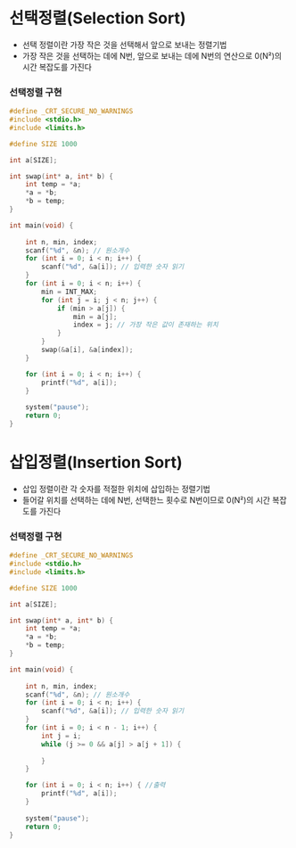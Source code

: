 # 선택정렬(Selection Sort)
- 선택 정렬이란 가장 작은 것을 선택해서 앞으로 보내는 정렬기법
- 가장 작은 것을 선택하는 데에 N번, 앞으로 보내는 데에 N번의 연산으로 0(N²)의 시간 복잡도를 가진다                  
 

### 선택정렬 구현
```c
#define _CRT_SECURE_NO_WARNINGS
#include <stdio.h>
#include <limits.h>

#define SIZE 1000

int a[SIZE];

int swap(int* a, int* b) {
	int temp = *a;
	*a = *b;
	*b = temp;
}

int main(void) {
	
	int n, min, index;
	scanf("%d", &n); // 원소개수
	for (int i = 0; i < n; i++) {
		scanf("%d", &a[i]); // 입력한 숫자 읽기
	}
	for (int i = 0; i < n; i++) {
		min = INT_MAX;
		for (int j = i; j < n; j++) {
			if (min > a[j]) {
				min = a[j];
				index = j; // 가장 작은 값이 존재하는 위치
			}
		}
		swap(&a[i], &a[index]);
	}

	for (int i = 0; i < n; i++) {
		printf("%d", a[i]);
	}
	
	system("pause");
	return 0;
}
```

 # 삽입정렬(Insertion Sort)
- 삽입 정렬이란 각 숫자를 적절한 위치에 삽입하는 정렬기법
- 들어갈 위치를 선택하는 데에 N번, 선택한느 횟수로 N번이므로 0(N²)의 시간 복잡도를 가진다                          
 

### 선택정렬 구현
``` c
#define _CRT_SECURE_NO_WARNINGS
#include <stdio.h>
#include <limits.h>

#define SIZE 1000

int a[SIZE];

int swap(int* a, int* b) {
	int temp = *a;
	*a = *b;
	*b = temp;
}

int main(void) {
	
	int n, min, index;
	scanf("%d", &n); // 원소개수
	for (int i = 0; i < n; i++) {
		scanf("%d", &a[i]); // 입력한 숫자 읽기
	}
	for (int i = 0; i < n - 1; i++) {
		int j = i;
		while (j >= 0 && a[j] > a[j + 1]) {
			
		}
	}

	for (int i = 0; i < n; i++) { //출력
		printf("%d", a[i]);
	}
	
	system("pause");
	return 0;
}
```